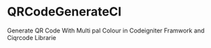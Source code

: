 # QRCodeGenerateCI
Generate QR Code With Multi pal Colour in Codeigniter Framwork and Ciqrcode Librarie
